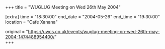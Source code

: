 +++
title = "WUGLUG Meeting on Wed 26th May 2004"

[extra]
time = "18:30:00"
end_date = "2004-05-26"
end_time = "19:30:00"
location = "Cafe Xanana"

original = "https://uwcs.co.uk/events/wuglug-meeting-on-wed-26th-may-2004-1474488954400/"    
+++



